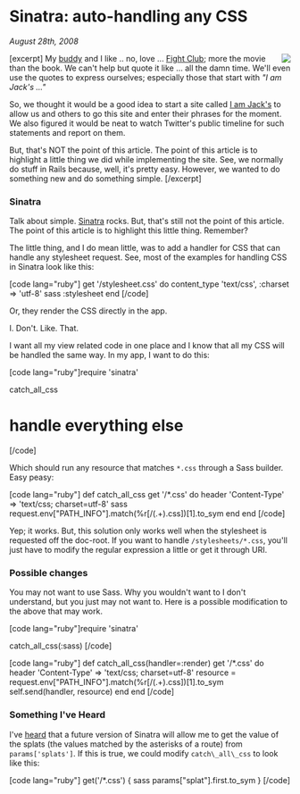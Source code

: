 # Sinatra: auto-handling any CSS

<cite>August 28th, 2008</cite>

<img src="http://bowjamesbow.ca/images/fight-club.jpg" align="right">

[excerpt]
My [buddy](http://annealer.org) and I like .. no, love ... [Fight Club](http://www.imdb.com/title/tt0137523/); more the movie than the book. We can't help but quote it like ... all the damn time. We'll even use the quotes to express ourselves; especially those that start with *"I am Jack's ..."*

So, we thought it would be a good idea to start a site called [I am Jack's](http://iamjacks.org) to allow us and others to go this site and enter their phrases for the moment. We also figured it would be neat to watch Twitter's public timeline for such statements and report on them.

But, that's NOT the point of this article. The point of this article is to highlight a little thing we did while implementing the site. See, we normally do stuff in Rails because, well, it's pretty easy. However, we wanted to do something new and do something simple.
[/excerpt]

### Sinatra

Talk about simple. [Sinatra](http://sinatrarb.com) rocks. But, that's still not the point of this article. The point of this article is to highlight this little thing. Remember?

The little thing, and I do mean little, was to add a handler for CSS that can handle any stylesheet request. See, most of the examples for handling CSS in Sinatra look like this:

[code lang="ruby"]
get '/stylesheet.css' do
  content_type 'text/css', :charset => 'utf-8'
  sass :stylesheet
end
[/code]

Or, they render the CSS directly in the app.

I. Don't. Like. That.

I want all my view related code in one place and I know that all my CSS will be handled the same way. In my app, I want to do this:

[code lang="ruby"]require 'sinatra'

catch_all_css

# handle everything else
[/code]

Which should run any resource that matches `*.css` through a Sass builder. Easy peasy:

[code lang="ruby"]
def catch_all_css
  get '/*.css' do
    header 'Content-Type' => 'text/css; charset=utf-8'
    sass request.env["PATH_INFO"].match(%r[\/(.+)\.css])[1].to_sym
  end
end
[/code]

Yep; it works. But, this solution only works well when the stylesheet is requested off the doc-root. If you want to handle `/stylesheets/*.css`, you'll just have to modify the regular expression a little or get it through URI.

### Possible changes

You may not want to use Sass. Why you wouldn't want to I don't understand, but you just may not want to. Here is a possible modification to the above that may work.

[code lang="ruby"]require 'sinatra'

catch_all_css(:sass)
[/code]

[code lang="ruby"]
def catch_all_css(handler=:render)
  get '/*.css' do
    header 'Content-Type' => 'text/css; charset=utf-8'
    resource = request.env["PATH_INFO"].match(%r[\/(.+)\.css])[1].to_sym
    self.send(handler, resource)
  end
end
[/code]

### Something I've Heard

I've [heard](http://www.gittr.com/index.php/archive/sinatra-splat-routes/) that a future version of Sinatra will allow me to get the value of the splats (the values matched by the asterisks of a route) from `params['splats']`. If this is true, we could modify `catch\_all\_css` to look like this:

[code lang="ruby"]
get('/*.css') { sass params["splat"].first.to_sym }
[/code]
